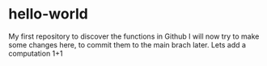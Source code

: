 # hello-world
My first repository to discover the functions in Github
I will now try to make some changes here, to commit them to the main brach later. Lets add a computation 1+1 
